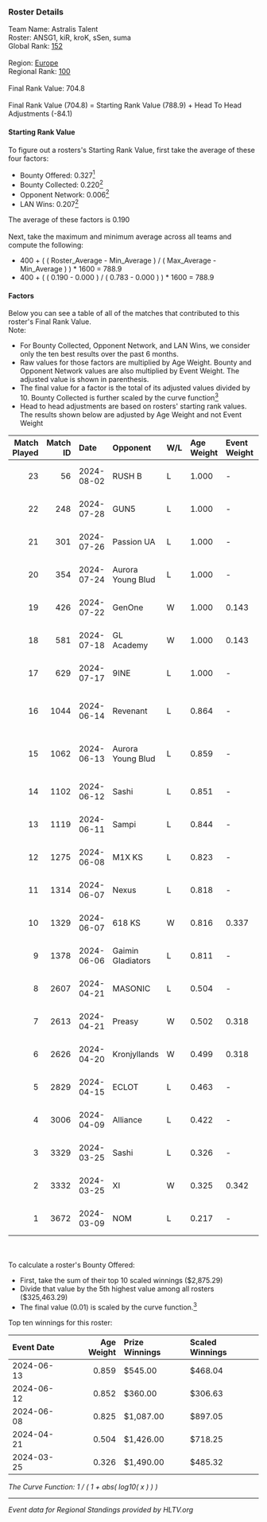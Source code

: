 ### Roster Details<br />
Team Name: Astralis Talent<br />
Roster: ANSG1, kiR, kroK, sSen, suma<br />
Global Rank: [152](../standings_global.md)<br />
<br />
Region: [Europe]( ../standings_europe.md)<br />
Regional Rank: [100]( ../standings_europe.md)<br />
<br />
Final Rank Value:  704.8<br />
<br />
Final Rank Value (704.8) = Starting Rank Value (788.9) + Head To Head Adjustments (-84.1)<br />

#### Starting Rank Value<br />
To figure out a rosters's Starting Rank Value, first take the average of these four factors:<br />
- Bounty Offered: 0.327[<sup>1</sup>](#table2)
- Bounty Collected: 0.220[<sup>2</sup>](#table1)
- Opponent Network: 0.006[<sup>2</sup>](#table1)
- LAN Wins: 0.207[<sup>2</sup>](#table1)

The average of these factors is 0.190<br />
<br />
Next, take the maximum and minimum average across all teams and compute the following:<br />
- 400 + ( ( Roster_Average - Min_Average ) / ( Max_Average - Min_Average ) ) * 1600 = 788.9
- 400 + ( ( 0.190 - 0.000 ) / ( 0.783 - 0.000 ) ) * 1600 = 788.9


#### Factors<br />
Below you can see a table of all of the matches that contributed to this roster's Final Rank Value.<br />
Note:<br />

- For Bounty Collected, Opponent Network, and LAN Wins, we consider only the ten best results over the past 6 months.
- Raw values for those factors are multiplied by Age Weight. Bounty and Opponent Network values are also multiplied by Event Weight. The adjusted value is shown in parenthesis.
- The final value for a factor is the total of its adjusted values divided by 10. Bounty Collected is further scaled by the curve function[<sup>3</sup>](#curveFunction)
- Head to head adjustments are based on rosters' starting rank values. The results shown below are adjusted by Age Weight and not Event Weight
<span id="table1"></span><br />


| Match Played | Match ID | Date       | Opponent          | W/L | Age Weight | Event Weight | Bounty Collected | Opponent Network | LAN Wins  | H2H Adj. | Roster                             |
| -: | -: | :- | :- | :- | :- | :- | :- | :- | :- | -: | :- |
|           23 |       56 | 2024-08-02 | RUSH B            | L   | 1.000      | -            | -                | -                | -         |    -6.81 | ANSG1, kiR, kroK, sSen, suma       |
|           22 |      248 | 2024-07-28 | GUN5              | L   | 1.000      | -            | -                | -                | -         |   -10.15 | ANSG1, kiR, kroK, sSen, suma       |
|           21 |      301 | 2024-07-26 | Passion UA        | L   | 1.000      | -            | -                | -                | -         |    -3.36 | ANSG1, kiR, kroK, sSen, suma       |
|           20 |      354 | 2024-07-24 | Aurora Young Blud | L   | 1.000      | -            | -                | -                | -         |    -8.47 | ANSG1, kiR, kroK, sSen, suma       |
|           19 |      426 | 2024-07-22 | GenOne            | W   | 1.000      | 0.143        | 0.000 (0.000)    | 0.078 (0.011)    | 0 (0.000) |     7.75 | ANSG1, kiR, kroK, sSen, suma       |
|           18 |      581 | 2024-07-18 | GL Academy        | W   | 1.000      | 0.143        | 0.007 (0.001)    | 0.101 (0.014)    | 0 (0.000) |    16.39 | ANSG1, kiR, kroK, sSen, suma       |
|           17 |      629 | 2024-07-17 | 9INE              | L   | 1.000      | -            | -                | -                | -         |    -7.63 | ANSG1, kiR, kroK, sSen, suma       |
|           16 |     1044 | 2024-06-14 | Revenant          | L   | 0.864      | -            | -                | -                | -         |   -10.81 | alexsomfan, ANSG1, kiR, sSen, suma |
|           15 |     1062 | 2024-06-13 | Aurora Young Blud | L   | 0.859      | -            | -                | -                | -         |    -9.47 | alexsomfan, ANSG1, kiR, sSen, suma |
|           14 |     1102 | 2024-06-12 | Sashi             | L   | 0.851      | -            | -                | -                | -         |    -1.90 | ANSG1, kiR, kroK, sSen, suma       |
|           13 |     1119 | 2024-06-11 | Sampi             | L   | 0.844      | -            | -                | -                | -         |    -8.69 | ANSG1, kiR, kroK, sSen, suma       |
|           12 |     1275 | 2024-06-08 | M1X KS            | L   | 0.823      | -            | -                | -                | -         |    -9.50 | ANSG1, kiR, kroK, sSen, suma       |
|           11 |     1314 | 2024-06-07 | Nexus             | L   | 0.818      | -            | -                | -                | -         |   -13.20 | ANSG1, kiR, kroK, sSen, suma       |
|           10 |     1329 | 2024-06-07 | 618 KS            | W   | 0.816      | 0.337        | 0.000 (0.000)    | 0.000 (0.000)    | 1 (0.816) |     2.87 | ANSG1, kiR, kroK, sSen, suma       |
|            9 |     1378 | 2024-06-06 | Gaimin Gladiators | L   | 0.811      | -            | -                | -                | -         |    -5.94 | ANSG1, kiR, kroK, sSen, suma       |
|            8 |     2607 | 2024-04-21 | MASONIC           | L   | 0.504      | -            | -                | -                | -         |    -8.04 | ANSG1, JBOEN, kiR, kroK, tOPZ      |
|            7 |     2613 | 2024-04-21 | Preasy            | W   | 0.502      | 0.318        | 0.012 (0.002)    | 0.224 (0.036)    | 1 (0.502) |     8.22 | ANSG1, JBOEN, kiR, kroK, tOPZ      |
|            6 |     2626 | 2024-04-20 | Kronjyllands      | W   | 0.499      | 0.318        | 0.000 (0.000)    | 0.000 (0.000)    | 1 (0.499) |     1.73 | ANSG1, JBOEN, kiR, kroK, tOPZ      |
|            5 |     2829 | 2024-04-15 | ECLOT             | L   | 0.463      | -            | -                | -                | -         |    -1.35 | ANSG1, JBOEN, kiR, kroK, tOPZ      |
|            4 |     3006 | 2024-04-09 | Alliance          | L   | 0.422      | -            | -                | -                | -         |    -5.32 | ANSG1, JBOEN, kiR, kroK, tOPZ      |
|            3 |     3329 | 2024-03-25 | Sashi             | L   | 0.326      | -            | -                | -                | -         |    -6.58 | ANSG1, JBOEN, kiR, kroK, tOPZ      |
|            2 |     3332 | 2024-03-25 | XI                | W   | 0.325      | 0.342        | 0.000 (0.000)    | 0.000 (0.000)    | 0 (0.000) |     1.86 | ANSG1, JBOEN, kiR, kroK, tOPZ      |
|            1 |     3672 | 2024-03-09 | NOM               | L   | 0.217      | -            | -                | -                | -         |    -5.71 | ANSG1, JBOEN, kiR, kroK, tOPZ      |

<br />
<span id="table2"></span><br />
To calculate a roster's Bounty Offered:<br />

- First, take the sum of their top 10 scaled winnings ($2,875.29)
- Divide that value by the 5th highest value among all rosters ($325,463.29)
- The final value (0.01) is scaled by the curve function.[<sup>3</sup>](#curveFunction)

Top ten winnings for this roster:<br />

| Event Date | Age Weight | Prize Winnings | Scaled Winnings |
| :- | -: | :- | :- |
| 2024-06-13 |      0.859 | $545.00        | $468.04         |
| 2024-06-12 |      0.852 | $360.00        | $306.63         |
| 2024-06-08 |      0.825 | $1,087.00      | $897.05         |
| 2024-04-21 |      0.504 | $1,426.00      | $718.25         |
| 2024-03-25 |      0.326 | $1,490.00      | $485.32         |


<span id="curveFunction"></span>_The Curve Function: 1 / ( 1 + abs( log10( x ) ) )_<br />

---
_Event data for Regional Standings provided by HLTV.org_<br />

